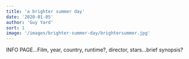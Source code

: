 ```yaml
---
title: 'a brighter summer day'
date: '2020-01-05'
author: 'Guy Yard'
sort: 1
image: '/images/brighter-summer-day/brightersummer.jpg'
---
```


INFO PAGE...Film, year, country, runtime?, director, stars...brief synopsis?